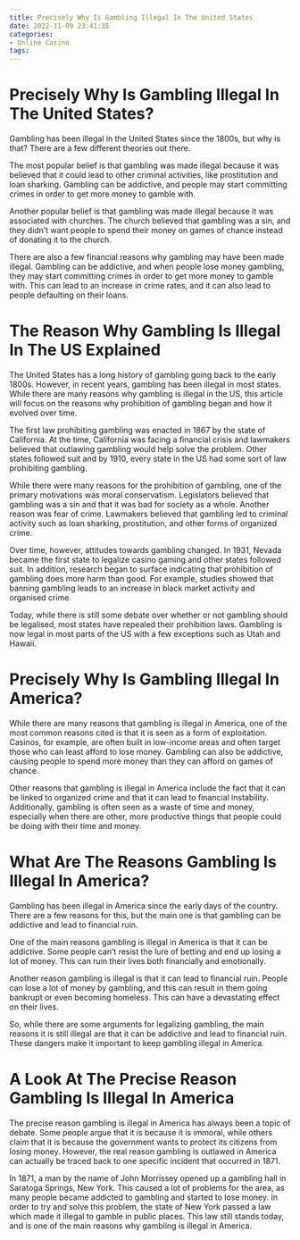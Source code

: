 ```yaml
---
title: Precisely Why Is Gambling Illegal In The United States
date: 2022-11-09 23:41:35
categories:
- Online Casino
tags:
---
```



#  Precisely Why Is Gambling Illegal In The United States?

Gambling has been illegal in the United States since the 1800s, but why is that? There are a few different theories out there.

The most popular belief is that gambling was made illegal because it was believed that it could lead to other criminal activities, like prostitution and loan sharking. Gambling can be addictive, and people may start committing crimes in order to get more money to gamble with.

Another popular belief is that gambling was made illegal because it was associated with churches. The church believed that gambling was a sin, and they didn’t want people to spend their money on games of chance instead of donating it to the church.

There are also a few financial reasons why gambling may have been made illegal. Gambling can be addictive, and when people lose money gambling, they may start committing crimes in order to get more money to gamble with. This can lead to an increase in crime rates, and it can also lead to people defaulting on their loans.

#  The Reason Why Gambling Is Illegal In The US Explained

The United States has a long history of gambling going back to the early 1800s. However, in recent years, gambling has been illegal in most states. While there are many reasons why gambling is illegal in the US, this article will focus on the reasons why prohibition of gambling began and how it evolved over time.

The first law prohibiting gambling was enacted in 1867 by the state of California. At the time, California was facing a financial crisis and lawmakers believed that outlawing gambling would help solve the problem. Other states followed suit and by 1910, every state in the US had some sort of law prohibiting gambling.

While there were many reasons for the prohibition of gambling, one of the primary motivations was moral conservatism. Legislators believed that gambling was a sin and that it was bad for society as a whole. Another reason was fear of crime. Lawmakers believed that gambling led to criminal activity such as loan sharking, prostitution, and other forms of organized crime.

Over time, however, attitudes towards gambling changed. In 1931, Nevada became the first state to legalize casino gaming and other states followed suit. In addition, research began to surface indicating that prohibition of gambling does more harm than good. For example, studies showed that banning gambling leads to an increase in black market activity and organised crime.

Today, while there is still some debate over whether or not gambling should be legalised, most states have repealed their prohibition laws. Gambling is now legal in most parts of the US with a few exceptions such as Utah and Hawaii.

#  Precisely Why Is Gambling Illegal In America?

While there are many reasons that gambling is illegal in America, one of the most common reasons cited is that it is seen as a form of exploitation. Casinos, for example, are often built in low-income areas and often target those who can least afford to lose money. Gambling can also be addictive, causing people to spend more money than they can afford on games of chance.

Other reasons that gambling is illegal in America include the fact that it can be linked to organized crime and that it can lead to financial instability. Additionally, gambling is often seen as a waste of time and money, especially when there are other, more productive things that people could be doing with their time and money.

#  What Are The Reasons Gambling Is Illegal In America?

Gambling has been illegal in America since the early days of the country. There are a few reasons for this, but the main one is that gambling can be addictive and lead to financial ruin.

One of the main reasons gambling is illegal in America is that it can be addictive. Some people can’t resist the lure of betting and end up losing a lot of money. This can ruin their lives both financially and emotionally.

Another reason gambling is illegal is that it can lead to financial ruin. People can lose a lot of money by gambling, and this can result in them going bankrupt or even becoming homeless. This can have a devastating effect on their lives.

So, while there are some arguments for legalizing gambling, the main reasons it is still illegal are that it can be addictive and lead to financial ruin. These dangers make it important to keep gambling illegal in America.

#  A Look At The Precise Reason Gambling Is Illegal In America

The precise reason gambling is illegal in America has always been a topic of debate. Some people argue that it is because it is immoral, while others claim that it is because the government wants to protect its citizens from losing money. However, the real reason gambling is outlawed in America can actually be traced back to one specific incident that occurred in 1871.

In 1871, a man by the name of John Morrissey opened up a gambling hall in Saratoga Springs, New York. This caused a lot of problems for the area, as many people became addicted to gambling and started to lose money. In order to try and solve this problem, the state of New York passed a law which made it illegal to gamble in public places. This law still stands today, and is one of the main reasons why gambling is illegal in America.
